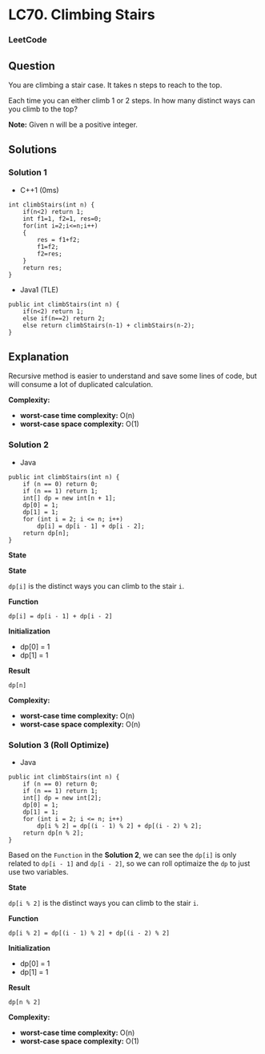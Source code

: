 # LC70. Climbing Stairs

### LeetCode

## Question

You are climbing a stair case. It takes n steps to reach to the top.

Each time you can either climb 1 or 2 steps. In how many distinct ways can you climb to the top?

**Note:** Given n will be a positive integer.

## Solutions

### Solution 1

* C++1 (0ms)
```
int climbStairs(int n) {
    if(n<2) return 1;
    int f1=1, f2=1, res=0;
    for(int i=2;i<=n;i++)
    {
        res = f1+f2;
        f1=f2;
        f2=res;
    }
    return res;
}
```

* Java1 (TLE)
```
public int climbStairs(int n) {
    if(n<2) return 1;
    else if(n==2) return 2;
    else return climbStairs(n-1) + climbStairs(n-2);
}
```

## Explanation

Recursive method is easier to understand and save some lines of code, but will consume a lot of duplicated calculation.

**Complexity:**

* **worst-case time complexity:** O(n)
* **worst-case space complexity:** O(1)

### Solution 2

* Java
```
public int climbStairs(int n) {
    if (n == 0) return 0;
    if (n == 1) return 1;
    int[] dp = new int[n + 1];
    dp[0] = 1;
    dp[1] = 1;
    for (int i = 2; i <= n; i++)
        dp[i] = dp[i - 1] + dp[i - 2];
    return dp[n];
}
```

**State**

**State**

`dp[i]` is the distinct ways you can climb to the stair `i`.

**Function**

`dp[i] = dp[i - 1] + dp[i - 2]`

**Initialization**

* dp[0] = 1
* dp[1] = 1

**Result**

`dp[n]`

**Complexity:**

* **worst-case time complexity:** O(n)
* **worst-case space complexity:** O(n)

### Solution 3 (Roll Optimize)

* Java
```
public int climbStairs(int n) {
    if (n == 0) return 0;
    if (n == 1) return 1;
    int[] dp = new int[2];
    dp[0] = 1;
    dp[1] = 1;
    for (int i = 2; i <= n; i++)
        dp[i % 2] = dp[(i - 1) % 2] + dp[(i - 2) % 2];
    return dp[n % 2];
}
```

Based on the `Function` in the **Solution 2**, we can see the `dp[i]` is only related to `dp[i - 1]` and `dp[i - 2]`, so we can roll optimaize the `dp` to just use two variables.

**State**

`dp[i % 2]` is the distinct ways you can climb to the stair `i`.

**Function**

`dp[i % 2] = dp[(i - 1) % 2] + dp[(i - 2) % 2]`

**Initialization**

* dp[0] = 1
* dp[1] = 1

**Result**

`dp[n % 2]`

**Complexity:**

* **worst-case time complexity:** O(n)
* **worst-case space complexity:** O(1)
